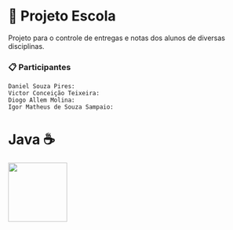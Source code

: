 # 🚀 Projeto Escola

Projeto para o controle de entregas e notas dos alunos de diversas disciplinas.

### 📋 Participantes


```
Daniel Souza Pires:
Victor Conceição Teixeira:
Diogo Allem Molina:
Igor Matheus de Souza Sampaio:

```
# Java ☕
 
<img src="https://cdn.iconscout.com/icon/free/png-256/java-43-569305.png" width="120">
